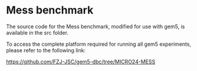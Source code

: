# Mess benchmark

The source code for the Mess benchmark, modified for use with gem5, is available in the src folder.

To access the complete platform required for running all gem5 experiments, please refer to the following link:

https://github.com/FZJ-JSC/gem5-dbc/tree/MICRO24-MESS

